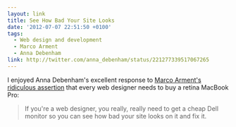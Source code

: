 ```yaml
---
layout: link
title: See How Bad Your Site Looks
date: '2012-07-07 22:51:50 +0100'
tags:
  - Web design and development
  - Marco Arment
  - Anna Debenham
link: http://twitter.com/anna_debenham/status/221277339517067265
---
```

I enjoyed Anna Debenham's excellent response to [Marco Arment's ridiculous assertion][1] that every web designer needs to buy a retina MacBook Pro:

> If you're a web designer, you really, really need to get a cheap Dell monitor so you can see how bad your site looks on it and fix it.

[1]: https://twitter.com/marcoarment/status/220968507117015040